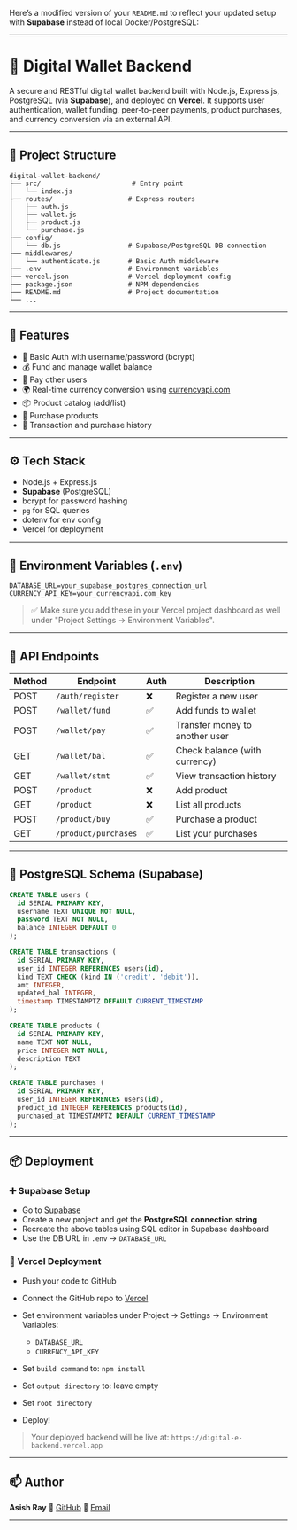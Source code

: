 Here’s a modified version of your `README.md` to reflect your updated setup with **Supabase** instead of local Docker/PostgreSQL:

---

# 🏦 Digital Wallet Backend

A secure and RESTful digital wallet backend built with Node.js, Express.js, PostgreSQL (via **Supabase**), and deployed on **Vercel**. It supports user authentication, wallet funding, peer-to-peer payments, product purchases, and currency conversion via an external API.

---

## 📁 Project Structure

```
digital-wallet-backend/
├── src/                       # Entry point
│   └── index.js
├── routes/                   # Express routers
│   ├── auth.js
│   ├── wallet.js
│   ├── product.js
│   └── purchase.js
├── config/
│   └── db.js                 # Supabase/PostgreSQL DB connection
├── middlewares/
│   └── authenticate.js       # Basic Auth middleware
├── .env                      # Environment variables
├── vercel.json               # Vercel deployment config
├── package.json              # NPM dependencies
├── README.md                 # Project documentation
└── ...
```

---

## 🚀 Features

* 🔐 Basic Auth with username/password (bcrypt)
* 💰 Fund and manage wallet balance
* 🔄 Pay other users
* 🌍 Real-time currency conversion using [currencyapi.com](https://currencyapi.com)
* 📦 Product catalog (add/list)
* 🛒 Purchase products
* 🧾 Transaction and purchase history

---

## ⚙️ Tech Stack

* Node.js + Express.js
* **Supabase** (PostgreSQL)
* bcrypt for password hashing
* `pg` for SQL queries
* dotenv for env config
* Vercel for deployment

---

## 🔐 Environment Variables (`.env`)

```
DATABASE_URL=your_supabase_postgres_connection_url
CURRENCY_API_KEY=your_currencyapi.com_key
```

> ✅ Make sure you add these in your Vercel project dashboard as well under "Project Settings → Environment Variables".

---

## 🧪 API Endpoints

| Method | Endpoint             | Auth | Description                    |
| ------ | -------------------- | ---- | ------------------------------ |
| POST   | `/auth/register`     | ❌    | Register a new user            |
| POST   | `/wallet/fund`       | ✅    | Add funds to wallet            |
| POST   | `/wallet/pay`        | ✅    | Transfer money to another user |
| GET    | `/wallet/bal`        | ✅    | Check balance (with currency)  |
| GET    | `/wallet/stmt`       | ✅    | View transaction history       |
| POST   | `/product`           | ❌    | Add product                    |
| GET    | `/product`           | ❌    | List all products              |
| POST   | `/product/buy`       | ✅    | Purchase a product             |
| GET    | `/product/purchases` | ✅    | List your purchases            |

---

## 🐘 PostgreSQL Schema (Supabase)

```sql
CREATE TABLE users (
  id SERIAL PRIMARY KEY,
  username TEXT UNIQUE NOT NULL,
  password TEXT NOT NULL,
  balance INTEGER DEFAULT 0
);

CREATE TABLE transactions (
  id SERIAL PRIMARY KEY,
  user_id INTEGER REFERENCES users(id),
  kind TEXT CHECK (kind IN ('credit', 'debit')),
  amt INTEGER,
  updated_bal INTEGER,
  timestamp TIMESTAMPTZ DEFAULT CURRENT_TIMESTAMP
);

CREATE TABLE products (
  id SERIAL PRIMARY KEY,
  name TEXT NOT NULL,
  price INTEGER NOT NULL,
  description TEXT
);

CREATE TABLE purchases (
  id SERIAL PRIMARY KEY,
  user_id INTEGER REFERENCES users(id),
  product_id INTEGER REFERENCES products(id),
  purchased_at TIMESTAMPTZ DEFAULT CURRENT_TIMESTAMP
);
```

---

## 📦 Deployment

### ➕ Supabase Setup

* Go to [Supabase](https://supabase.com/)
* Create a new project and get the **PostgreSQL connection string**
* Recreate the above tables using SQL editor in Supabase dashboard
* Use the DB URL in `.env` → `DATABASE_URL`

### 🚀 Vercel Deployment

* Push your code to GitHub
* Connect the GitHub repo to [Vercel](https://vercel.com)
* Set environment variables under Project → Settings → Environment Variables:

  * `DATABASE_URL`
  * `CURRENCY_API_KEY`
* Set `build command` to: `npm install`
* Set `output directory` to: leave empty
* Set `root directory`
* Deploy!

> Your deployed backend will be live at: `https://digital-e-backend.vercel.app`

---

## 📫 Author

**Asish Ray**
🔗 [GitHub](https://github.com/Asish-Ray)
📧 [Email](mailto:your.email@example.com)

---
